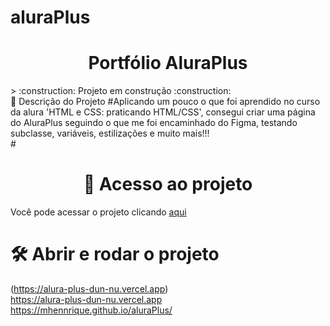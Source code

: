 # aluraPlus
<h1 align="center"> Portfólio AluraPlus </h1>
> :construction: Projeto em construção :construction:
<br>
🔨 Descrição do Projeto
#Aplicando um pouco o que foi aprendido no curso da alura 'HTML e CSS: praticando HTML/CSS', consegui criar
uma página do AluraPlus seguindo o que me foi encaminhado do Figma, testando subclasse, variáveis,
estilizações e muito mais!!!

<br>
#<h1 align="center">📁 Acesso ao projeto</h1>

Você pode acessar o projeto clicando <a href="https://github.com/MHennrique/aluraPlus">aqui</a>

# 🛠️ Abrir e rodar o projeto

(https://alura-plus-dun-nu.vercel.app) <br>https://alura-plus-dun-nu.vercel.app
https://mhennrique.github.io/aluraPlus/
